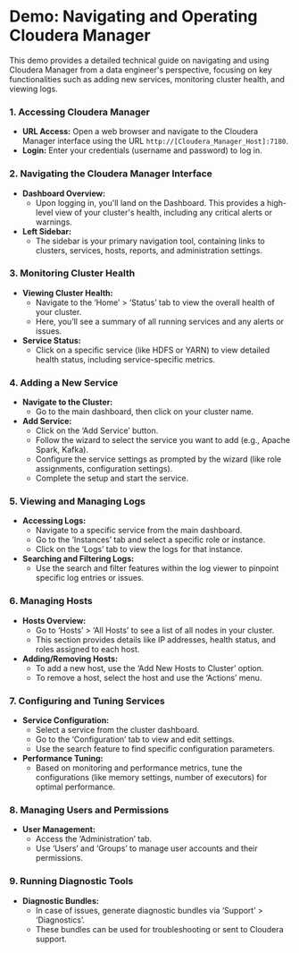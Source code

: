 #  Demo: Navigating and Operating Cloudera Manager

This demo provides a detailed technical guide on navigating and using Cloudera Manager from a data engineer's perspective, focusing on key functionalities such as adding new services, monitoring cluster health, and viewing logs.

### 1. Accessing Cloudera Manager

- **URL Access:** Open a web browser and navigate to the Cloudera Manager interface using the URL `http://[Cloudera_Manager_Host]:7180`.
- **Login:** Enter your credentials (username and password) to log in.

### 2. Navigating the Cloudera Manager Interface

- **Dashboard Overview:**
  - Upon logging in, you'll land on the Dashboard. This provides a high-level view of your cluster's health, including any critical alerts or warnings.
- **Left Sidebar:**
  - The sidebar is your primary navigation tool, containing links to clusters, services, hosts, reports, and administration settings.

### 3. Monitoring Cluster Health

- **Viewing Cluster Health:**
  - Navigate to the ‘Home’ > ‘Status’ tab to view the overall health of your cluster.
  - Here, you’ll see a summary of all running services and any alerts or issues.
- **Service Status:**
  - Click on a specific service (like HDFS or YARN) to view detailed health status, including service-specific metrics.

### 4. Adding a New Service

- **Navigate to the Cluster:**
  - Go to the main dashboard, then click on your cluster name.
- **Add Service:**
  - Click on the ‘Add Service’ button.
  - Follow the wizard to select the service you want to add (e.g., Apache Spark, Kafka).
  - Configure the service settings as prompted by the wizard (like role assignments, configuration settings).
  - Complete the setup and start the service.

### 5. Viewing and Managing Logs

- **Accessing Logs:**
  - Navigate to a specific service from the main dashboard.
  - Go to the ‘Instances’ tab and select a specific role or instance.
  - Click on the ‘Logs’ tab to view the logs for that instance.
- **Searching and Filtering Logs:**
  - Use the search and filter features within the log viewer to pinpoint specific log entries or issues.

### 6. Managing Hosts

- **Hosts Overview:**
  - Go to ‘Hosts’ > ‘All Hosts’ to see a list of all nodes in your cluster.
  - This section provides details like IP addresses, health status, and roles assigned to each host.
- **Adding/Removing Hosts:**
  - To add a new host, use the ‘Add New Hosts to Cluster’ option.
  - To remove a host, select the host and use the ‘Actions’ menu.

### 7. Configuring and Tuning Services

- **Service Configuration:**
  - Select a service from the cluster dashboard.
  - Go to the ‘Configuration’ tab to view and edit settings.
  - Use the search feature to find specific configuration parameters.
- **Performance Tuning:**
  - Based on monitoring and performance metrics, tune the configurations (like memory settings, number of executors) for optimal performance.

### 8. Managing Users and Permissions

- **User Management:**
  - Access the ‘Administration’ tab.
  - Use ‘Users’ and ‘Groups’ to manage user accounts and their permissions.

### 9. Running Diagnostic Tools

- **Diagnostic Bundles:**
  - In case of issues, generate diagnostic bundles via ‘Support’ > ‘Diagnostics’.
  - These bundles can be used for troubleshooting or sent to Cloudera support.

